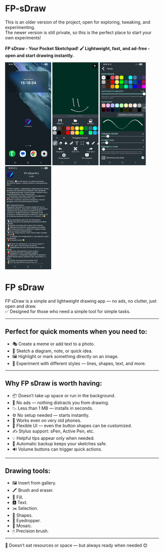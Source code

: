 # FP-sDraw
This is an older version of the project, open for exploring, tweaking, and experimenting. <br/>
The newer version is still private, so this is the perfect place to start your own experiments!   <br/>
<br/>
**FP sDraw - Your Pocket Sketchpad! 🖌️ Lightweight, fast, and ad-free - open and start drawing instantly.**



<img src="Images/Screenshot_20250817_161824_One UI Home.jpg" width="30%"/>    <img src="Images/Screenshot_20250817_161832_FP sDraw Pro.jpg" width="30%"/>
<img src="Images/Screenshot_20250817_161849_FP sDraw Pro.jpg" width="30%"/>    <img src="Images/Screenshot_20250817_161855_FP sDraw Pro.jpg" width="30%"/>



# FP sDraw

FP sDraw is a simple and lightweight drawing app — no ads, no clutter, just open and draw.  
✅ Designed for those who need a simple tool for simple tasks.

---

## Perfect for quick moments when you need to:
- 🎭 Create a meme or add text to a photo.
- 🧠 Sketch a diagram, note, or quick idea.
- 🖼️ Highlight or mark something directly on an image.
- 🎨 Experiment with different styles — lines, shapes, text, and more.

---

## Why FP sDraw is worth having:
- 📦 Doesn’t take up space or run in the background.
- 🛑 No ads — nothing distracts you from drawing.
- 📉 Less than 1 MB — installs in seconds.
- ⚙️ No setup needed — starts instantly.
- 📱 Works even on very old phones.
- 🧩 Flexible UI — even the button shapes can be customized.
- ✍️ Stylus support: sPen, Active Pen, etc.
- 💡 Helpful tips appear only when needed.
- 🛟 Automatic backup keeps your sketches safe.
- 🔊 Volume buttons can trigger quick actions.

---

## Drawing tools:
- 🖼️ Insert from gallery.
- 🖍 Brush and eraser.
- 🏺 Fill.
- 🅰️ Text.
- ✂️ Selection.
- 🔳 Shapes.
- 🎨 Eyedropper.
- 🧩 Mosaic.
- 🖱 Precision brush.

---

🍞 Doesn’t eat resources or space — but always ready when needed 😊
